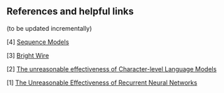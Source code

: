 ## References and helpful links 
(to be updated incrementally)


[4] [Sequence Models](https://www.coursera.org/learn/nlp-sequence-models/lecture/fyXnn/bidirectional-rnn)

[3] [Bright Wire](http://www.jackdermody.net/brightwire/article/Sequence_to_Sequence_with_LSTM)

[2] [The unreasonable effectiveness of Character-level Language Models](http://nbviewer.jupyter.org/gist/yoavg/d76121dfde2618422139)

[1] [The Unreasonable Effectiveness of Recurrent Neural Networks](http://karpathy.github.io/2015/05/21/rnn-effectiveness/)
